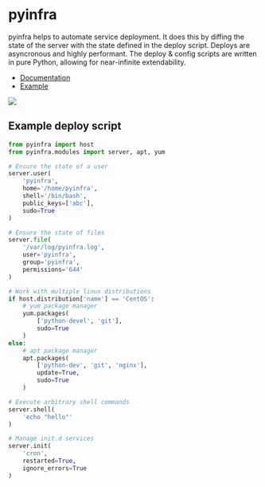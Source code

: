 # pyinfra

pyinfra helps to automate service deployment. It does this by diffing the state of the server with the state defined in the deploy script. Deploys are asyncronous and highly performant. The deploy & config scripts are written in pure Python, allowing for near-infinite extendability.

+ [Documentation](./docs/README.md)
+ [Example](./example)

![](./example/example_deploy.png)

## Example deploy script

```py
from pyinfra import host
from pyinfra.modules import server, apt, yum

# Ensure the state of a user
server.user(
    'pyinfra',
    home='/home/pyinfra',
    shell='/bin/bash',
    public_keys=['abc'],
    sudo=True
)

# Ensure the state of files
server.file(
    '/var/log/pyinfra.log',
    user='pyinfra',
    group='pyinfra',
    permissions='644'
)

# Work with multiple linux distributions
if host.distribution['name'] == 'CentOS':
    # yum package manager
    yum.packages(
        ['python-devel', 'git'],
        sudo=True
    )
else:
    # apt package manager
    apt.packages(
        ['python-dev', 'git', 'nginx'],
        update=True,
        sudo=True
    )

# Execute arbitrary shell commands
server.shell(
    'echo "hello"'
)

# Manage init.d services
server.init(
    'cron',
    restarted=True,
    ignore_errors=True
)
```
